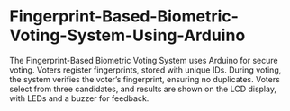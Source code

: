 # Fingerprint-Based-Biometric-Voting-System-Using-Arduino
The Fingerprint-Based Biometric Voting System uses Arduino for secure voting. Voters register fingerprints, stored with unique IDs. During voting, the system verifies the voter’s fingerprint, ensuring no duplicates. Voters select from three candidates, and results are shown on the LCD display, with LEDs and a buzzer for feedback.
